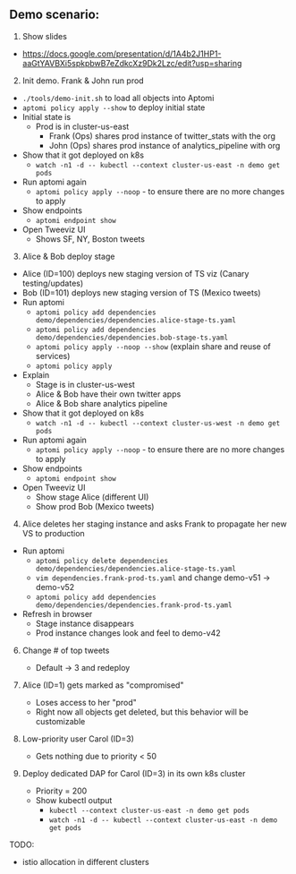 ## Demo scenario:

1. Show slides
  - https://docs.google.com/presentation/d/1A4b2J1HP1-aaGtYAVBXi5spkpbwB7eZdkcXz9Dk2Lzc/edit?usp=sharing

2. Init demo. Frank & John run prod
  - `./tools/demo-init.sh` to load all objects into Aptomi
  - `aptomi policy apply --show` to deploy initial state
  - Initial state is
    - Prod is in cluster-us-east
      - Frank (Ops) shares prod instance of twitter_stats with the org
      - John (Ops) shares prod instance of analytics_pipeline with org
  - Show that it got deployed on k8s
    - `watch -n1 -d -- kubectl --context cluster-us-east -n demo get pods`
  - Run aptomi again
    - `aptomi policy apply --noop` - to ensure there are no more changes to apply
  - Show endpoints
    - `aptomi endpoint show`
  - Open Tweeviz UI
    - Shows SF, NY, Boston tweets

3. Alice & Bob deploy stage
  - Alice (ID=100) deploys new staging version of TS viz (Canary testing/updates)
  - Bob (ID=101) deploys new staging version of TS (Mexico tweets)
  - Run aptomi
    - `aptomi policy add dependencies demo/dependencies/dependencies.alice-stage-ts.yaml`
    - `aptomi policy add dependencies demo/dependencies/dependencies.bob-stage-ts.yaml`
    - `aptomi policy apply --noop --show` (explain share and reuse of services)
    - `aptomi policy apply`
  - Explain
    - Stage is in cluster-us-west
    - Alice & Bob have their own twitter apps
    - Alice & Bob share analytics pipeline
  - Show that it got deployed on k8s
    - `watch -n1 -d -- kubectl --context cluster-us-west -n demo get pods`
  - Run aptomi again
    - `aptomi policy apply --noop` - to ensure there are no more changes to apply
  - Show endpoints
    - `aptomi endpoint show`
  - Open Tweeviz UI
    - Show stage Alice (different UI)
    - Show prod Bob (Mexico tweets)

4. Alice deletes her staging instance and asks Frank to propagate her new VS to production
  - Run aptomi
    - `aptomi policy delete dependencies demo/dependencies/dependencies.alice-stage-ts.yaml`
    - `vim dependencies.frank-prod-ts.yaml` and change demo-v51 -> demo-v52
    - `aptomi policy add dependencies demo/dependencies/dependencies.frank-prod-ts.yaml`
   - Refresh in browser
     - Stage instance disappears
     - Prod instance changes look and feel to demo-v42





6. Change # of top tweets
   - Default -> 3 and redeploy

7. Alice (ID=1) gets marked as "compromised"
   - Loses access to her "prod"
   - Right now all objects get deleted, but this behavior will be customizable

8. Low-priority user Carol (ID=3)
   - Gets nothing due to priority < 50

9. Deploy dedicated DAP for Carol (ID=3) in its own k8s cluster
   - Priority = 200
   - Show kubectl output
     - `kubectl --context cluster-us-east -n demo get pods`
     - `watch -n1 -d -- kubectl --context cluster-us-east -n demo get pods`


TODO:
- istio allocation in different clusters